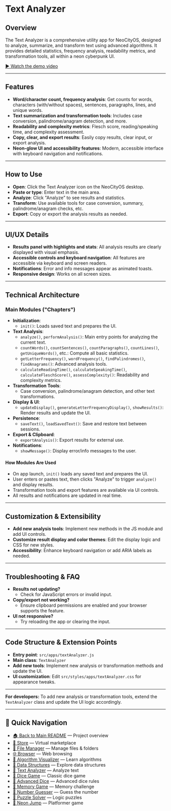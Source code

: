 # Text Analyzer

## Overview
The Text Analyzer is a comprehensive utility app for NeoCityOS, designed to analyze, summarize, and transform text using advanced algorithms. It provides detailed statistics, frequency analysis, readability metrics, and transformation tools, all within a neon cyberpunk UI.

[▶️ Watch the demo video](../../text-Analyze-vid.mp4)

---

## Features
- **Word/character count, frequency analysis**: Get counts for words, characters (with/without spaces), sentences, paragraphs, lines, and unique words.
- **Text summarization and transformation tools**: Includes case conversion, palindrome/anagram detection, and more.
- **Readability and complexity metrics**: Flesch score, reading/speaking time, and complexity assessment.
- **Copy, clear, and export results**: Easily copy results, clear input, or export analysis.
- **Neon-glow UI and accessibility features**: Modern, accessible interface with keyboard navigation and notifications.

---

## How to Use
- **Open**: Click the Text Analyzer icon on the NeoCityOS desktop.
- **Paste or type**: Enter text in the main area.
- **Analyze**: Click "Analyze" to see results and statistics.
- **Transform**: Use available tools for case conversion, summary, palindrome/anagram checks, etc.
- **Export**: Copy or export the analysis results as needed.

---

## UI/UX Details
- **Results panel with highlights and stats**: All analysis results are clearly displayed with visual emphasis.
- **Accessible controls and keyboard navigation**: All features are accessible via keyboard and screen readers.
- **Notifications**: Error and info messages appear as animated toasts.
- **Responsive design**: Works on all screen sizes.

---

## Technical Architecture

### Main Modules ("Chapters")
- **Initialization**:
  - `init()`: Loads saved text and prepares the UI.
- **Text Analysis**:
  - `analyze()`, `performAnalysis()`: Main entry points for analyzing the current text.
  - `countWords()`, `countSentences()`, `countParagraphs()`, `countLines()`, `getUniqueWords()`, etc.: Compute all basic statistics.
  - `getLetterFrequency()`, `wordFrequency()`, `findPalindromes()`, `findAnagrams()`: Advanced analysis tools.
  - `calculateReadingTime()`, `calculateSpeakingTime()`, `calculateFleschScore()`, `assessComplexity()`: Readability and complexity metrics.
- **Transformation Tools**:
  - Case conversion, palindrome/anagram detection, and other text transformations.
- **Display & UI**:
  - `updateDisplay()`, `generateLetterFrequencyDisplay()`, `showResults()`: Render results and update the UI.
- **Persistence**:
  - `saveText()`, `loadSavedText()`: Save and restore text between sessions.
- **Export & Clipboard**:
  - `exportAnalysis()`: Export results for external use.
- **Notifications**:
  - `showMessage()`: Display error/info messages to the user.

#### How Modules Are Used
- On app launch, `init()` loads any saved text and prepares the UI.
- User enters or pastes text, then clicks "Analyze" to trigger `analyze()` and display results.
- Transformation tools and export features are available via UI controls.
- All results and notifications are updated in real time.

---

## Customization & Extensibility
- **Add new analysis tools**: Implement new methods in the JS module and add UI controls.
- **Customize result display and color themes**: Edit the display logic and CSS for new styles.
- **Accessibility**: Enhance keyboard navigation or add ARIA labels as needed.

---

## Troubleshooting & FAQ
- **Results not updating?**
  - Check for JavaScript errors or invalid input.
- **Copy/export not working?**
  - Ensure clipboard permissions are enabled and your browser supports the feature.
- **UI not responsive?**
  - Try reloading the app or clearing the input.

---

## Code Structure & Extension Points
- **Entry point**: `src/apps/textAnalyzer.js`
- **Main class**: `TextAnalyzer`
- **Add new tools**: Implement new analysis or transformation methods and update the UI.
- **UI customization**: Edit `src/styles/apps/textAnalyzer.css` for appearance tweaks.

---

**For developers:**
To add new analysis or transformation tools, extend the `TextAnalyzer` class and update the UI logic accordingly.

---

## 🔗 Quick Navigation

- [🏠 Back to Main README](../../README.md) — Project overview
- [🛒 Store](./Store.md) — Virtual marketplace
- [📁 File Manager](./FileManager.md) — Manage files & folders
- [🌐 Browser](./Browser.md) — Web browsing
- [🧮 Algorithm Visualizer](./AlgorithmVisualizer.md) — Learn algorithms
- [🧱 Data Structures](./DataStructures.md) — Explore data structures
- [📝 Text Analyzer](./TextAnalyzer.md) — Analyze text
- [🎲 Dice Game](./DiceGame.md) — Classic dice game
- [🎲 Advanced Dice](./AdvancedDice.md) — Advanced dice rules
- [🧠 Memory Game](./MemoryGame.md) — Memory challenge
- [🔢 Number Guesser](./NumberGuesser.md) — Guess the number
- [🧩 Puzzle Solver](./PuzzleSolver.md) — Logic puzzles
- [🚀 Neon Jump](./NeonJump.md) — Platformer game 